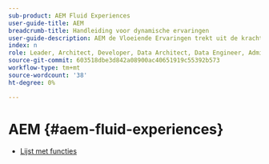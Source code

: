 ```yaml
---
sub-product: AEM Fluid Experiences
user-guide-title: AEM
breadcrumb-title: Handleiding voor dynamische ervaringen
user-guide-description: AEM de Vloeiende Ervaringen trekt uit de krachtige eigenschapreeksen van AEM Sites, AEM Dynamic Media, en AEM Assets om een robuuste oplossing voor de levering van inhoud zonder kop te verstrekken.
index: n
role: Leader, Architect, Developer, Data Architect, Data Engineer, Admin, User
source-git-commit: 603518dbe3d842a08900ac40651919c55392b573
workflow-type: tm+mt
source-wordcount: '38'
ht-degree: 0%

---
```



# AEM {#aem-fluid-experiences}

+ [Lijst met functies](/help/fluid-experiences/feature-list.md)